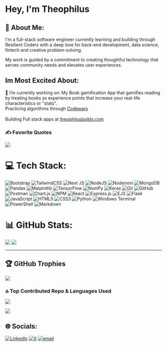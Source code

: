 # Hey, I'm Theophilus

## 💫 About Me: 
I'm a full-stack software engineer currently learning and building through Resilient Coders with a deep love for back-end development, data science, fintech and creative problem-solving.

My work is guided by a commitment to creating thoughtful technology that serves community needs and elevates user experiences.

## Im Most Excited About:
🔭 I’m currently working on: My Book gamification App that gamifies reading by treating books as experience points that increase your real-life characteristics or "stats".
<br>Practicing algorithms through [Codewars](https://github.com/TheophilusNdukwe/On-The-Third-Day-Codewars)</br>
<br>Building Full stack apps at [theophilusbuilds.com](http://theophilusbuilds.com)<br>


### ✍️ Favorite Quotes
![](https://quotes-github-readme.vercel.app/api?type=horizontal&theme=radical)




# 💻 Tech Stack:
![Bootstrap](https://img.shields.io/badge/bootstrap-%238511FA.svg?style=for-the-badge&logo=bootstrap&logoColor=white) ![TailwindCSS](https://img.shields.io/badge/tailwindcss-%2338B2AC.svg?style=for-the-badge&logo=tailwind-css&logoColor=white) ![Next JS](https://img.shields.io/badge/Next-black?style=for-the-badge&logo=next.js&logoColor=white) ![NodeJS](https://img.shields.io/badge/node.js-6DA55F?style=for-the-badge&logo=node.js&logoColor=white) ![Nodemon](https://img.shields.io/badge/NODEMON-%23323330.svg?style=for-the-badge&logo=nodemon&logoColor=%BBDEAD) ![MongoDB](https://img.shields.io/badge/MongoDB-%234ea94b.svg?style=for-the-badge&logo=mongodb&logoColor=white) ![Pandas](https://img.shields.io/badge/pandas-%23150458.svg?style=for-the-badge&logo=pandas&logoColor=white) ![Matplotlib](https://img.shields.io/badge/Matplotlib-%23ffffff.svg?style=for-the-badge&logo=Matplotlib&logoColor=black) ![TensorFlow](https://img.shields.io/badge/TensorFlow-%23FF6F00.svg?style=for-the-badge&logo=TensorFlow&logoColor=white) ![NumPy](https://img.shields.io/badge/numpy-%23013243.svg?style=for-the-badge&logo=numpy&logoColor=white) ![Keras](https://img.shields.io/badge/Keras-%23D00000.svg?style=for-the-badge&logo=Keras&logoColor=white) ![Git](https://img.shields.io/badge/git-%23F05033.svg?style=for-the-badge&logo=git&logoColor=white) ![GitHub](https://img.shields.io/badge/github-%23121011.svg?style=for-the-badge&logo=github&logoColor=white) ![Postman](https://img.shields.io/badge/Postman-FF6C37?style=for-the-badge&logo=postman&logoColor=white) ![Chart.js](https://img.shields.io/badge/chart.js-F5788D.svg?style=for-the-badge&logo=chart.js&logoColor=white) ![NPM](https://img.shields.io/badge/NPM-%23CB3837.svg?style=for-the-badge&logo=npm&logoColor=white) ![React](https://img.shields.io/badge/react-%2320232a.svg?style=for-the-badge&logo=react&logoColor=%2361DAFB) ![Express.js](https://img.shields.io/badge/express.js-%23404d59.svg?style=for-the-badge&logo=express&logoColor=%2361DAFB) ![EJS](https://img.shields.io/badge/ejs-%23B4CA65.svg?style=for-the-badge&logo=ejs&logoColor=black) ![Flask](https://img.shields.io/badge/flask-%23000.svg?style=for-the-badge&logo=flask&logoColor=white) ![JavaScript](https://img.shields.io/badge/javascript-%23323330.svg?style=for-the-badge&logo=javascript&logoColor=%23F7DF1E) ![HTML5](https://img.shields.io/badge/html5-%23E34F26.svg?style=for-the-badge&logo=html5&logoColor=white) ![CSS3](https://img.shields.io/badge/css3-%231572B6.svg?style=for-the-badge&logo=css3&logoColor=white) ![Python](https://img.shields.io/badge/python-3670A0?style=for-the-badge&logo=python&logoColor=ffdd54) ![Windows Terminal](https://img.shields.io/badge/Windows%20Terminal-%234D4D4D.svg?style=for-the-badge&logo=windows-terminal&logoColor=white) ![PowerShell](https://img.shields.io/badge/PowerShell-%235391FE.svg?style=for-the-badge&logo=powershell&logoColor=white) ![Markdown](https://img.shields.io/badge/markdown-%23000000.svg?style=for-the-badge&logo=markdown&logoColor=white)
# 📊 GitHub Stats:
![](https://github-readme-stats.vercel.app/api?username=TheophilusNdukwe&theme=merko&hide_border=false&include_all_commits=true&count_private=true)
![](https://nirzak-streak-stats.vercel.app/?user=TheophilusNdukwe&theme=merko&hide_border=false)

---
## 🏆 GitHub Trophies
![](https://github-profile-trophy.vercel.app/?username=TheophilusNdukwe&theme=radical&no-frame=false&no-bg=true&margin-w=4)

### 🔝 Top Contributed Repo & Languages Used
![](https://github-contributor-stats.vercel.app/api?username=TheophilusNdukwe&limit=5&theme=radical&combine_all_yearly_contributions=true)


[![](https://visitcount.itsvg.in/api?id=TheophilusNdukwe&icon=0&color=3)](https://visitcount.itsvg.in)

## 🌐 Socials:
[![LinkedIn](https://img.shields.io/badge/LinkedIn-%230077B5.svg?logo=linkedin&logoColor=white)](https://linkedin.com/in/https://www.linkedin.com/in/theophilus-ndukwe/) [![X](https://img.shields.io/badge/X-black.svg?logo=X&logoColor=white)](https://x.com/https://x.com/Theophilusisag) [![email](https://img.shields.io/badge/Email-D14836?logo=gmail&logoColor=white)](mailto:theondukwe@gmail.com) 
<!-- Proudly created with GPRM ( https://gprm.itsvg.in ) -->
